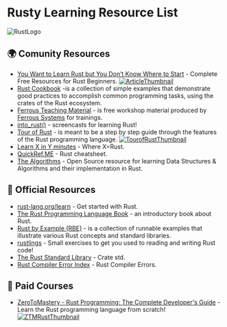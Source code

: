 # Rusty Learning Resource List
![RustLogo](https://foundation.rust-lang.org/img/rust-logo-blk.svg)
## 🌍 Comunity Resources
- [You Want to Learn Rust but You Don’t Know Where to Start](https://towardsdatascience.com/you-want-to-learn-rust-but-you-dont-know-where-to-start-fc826402d5ba) - Complete Free Resources for Rust Beginners.
[![ArticleThumbnail](https://miro.medium.com/max/1000/1*98Yq1pwGYd49JhdHB3eZdQ.png)](https://towardsdatascience.com/you-want-to-learn-rust-but-you-dont-know-where-to-start-fc826402d5ba)
- [Rust Cookbook](https://rust-lang-nursery.github.io/rust-cookbook/) -is a collection of simple examples that demonstrate good practices to accomplish common programming tasks, using the crates of the Rust ecosystem.
- [Ferrous Teaching Material](https://ferrous-systems.github.io/teaching-material/) - is free workshop material produced by [Ferrous Systems](https://ferrous-systems.com/) for trainings.
- [into_rust()](http://intorust.com/) - screencasts for learning Rust!
- [Tour of Rust](https://tourofrust.com/) - is meant to be a step by step guide through the features of the Rust programming language.
[![TourofRustThumbnail](https://tourofrust.com/intro.png)](https://tourofrust.com/)
- [Learn X in Y minutes](https://learnxinyminutes.com/docs/rust/) - Where X=Rust.
- [QuickRef.ME](https://quickref.me/rust) - Rust cheatsheet.
- [The Algorithms](https://the-algorithms.com/language/rust) - Open Source resource for learning Data Structures & Algorithms and their implementation in Rust.

## 🦀 Official Resources
- [rust-lang.org/learn](https://www.rust-lang.org/learn) - Get started with Rust.
- [The Rust Programming Language Book](https://doc.rust-lang.org/stable/book/) - an introductory book about Rust.
- [Rust by Example (RBE)](https://doc.rust-lang.org/stable/rust-by-example/) - is a collection of runnable examples that illustrate various Rust concepts and standard libraries. 
- [rustlings](https://github.com/rust-lang/rustlings) - Small exercises to get you used to reading and writing Rust code!
- [The Rust Standard Library](https://doc.rust-lang.org/stable/std/) - Crate std.
- [Rust Compiler Error Index](https://doc.rust-lang.org/error-index.html) - Rust Compiler Errors.

## 💸 Paid Courses
- [ZeroToMastery - Rust Programming: The Complete Developer's Guide](https://zerotomastery.io/courses/learn-rust/) - Learn the Rust programming language from scratch!
[![ZTMRustThumbnail](https://images.ctfassets.net/aq13lwl6616q/2Suf3pyuUdK6bxjR5jcaSE/4b9f3f86834a3ce65d1c83e3a11c8dcd/rust_programming_zero_to_mastery.png?w=800&h=450&q=50&fm=png)](https://zerotomastery.io/courses/learn-rust/)



